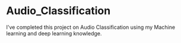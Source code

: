 # Audio_Classification
I've completed this project on Audio Classification using my Machine learning and deep learning knowledge.
